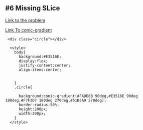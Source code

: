 ## #6 Missing SLice

[Link to the problem](https://cssbattle.dev/play/6)

[Link To conic-gradient](https://developer.mozilla.org/en-US/docs/Web/CSS/gradient/conic-gradient#formal_syntax)

```
 <div class="circle"></div>

  <style>
    body{
      background:#E3516E;
      display:flex;
      justify-content:center;
      align-items:center;


    }
    .circle{

      background:conic-gradient(#FADE8B 90deg,#E3516E 90deg 180deg,#F7F3D7 180deg 270deg,#51B5A9 270deg);
      border-radius:50%;
      height:200px;
      width:200px;
    }
  </style>

```
